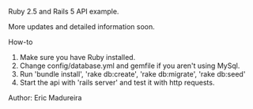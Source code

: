 Ruby 2.5 and Rails 5 API example.  

More updates and detailed information soon.  

How-to  
1. Make sure you have Ruby installed.  
2. Change config/database.yml and gemfile if you aren't using MySql.  
3. Run 'bundle install', 'rake db:create', 'rake db:migrate', 'rake db:seed'  
4. Start the api with 'rails server' and test it with http requests.  

Author: Eric Madureira  
